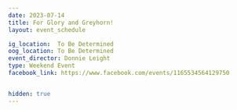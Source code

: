 ```yaml
---
date: 2023-07-14
title: For Glory and Greyhorn!
layout: event_schedule

ig_location:  To Be Determined
oog_location: To Be Determined
event_director: Donnie Leight
type: Weekend Event
facebook_link: https://www.facebook.com/events/1165534564129750


hidden: true
---
```

